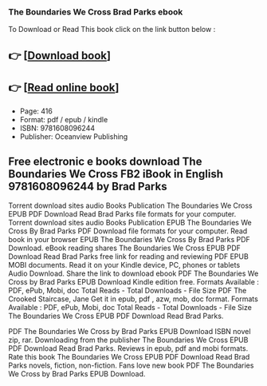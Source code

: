 ### The Boundaries We Cross Brad Parks ebook

To Download or Read This book click on the link button below :

## 👉  [**[Download book](http://ebooksharez.info/download.php?group=book&from=github.com&id=721159&lnk=1081 "Download book")**]

## 👉  [**[Read online book](http://ebooksharez.info/download.php?group=book&from=github.com&id=721159&lnk=1081 "Read online book")**]


* Page: 416
* Format: pdf / epub / kindle
* ISBN: 9781608096244
* Publisher: Oceanview Publishing



## Free electronic e books download The Boundaries We Cross FB2 iBook in English 9781608096244 by Brad Parks


Torrent download sites audio Books Publication The Boundaries We Cross EPUB PDF Download Read Brad Parks file formats for your computer. Torrent download sites audio Books Publication EPUB The Boundaries We Cross By Brad Parks PDF Download file formats for your computer. Read book in your browser EPUB The Boundaries We Cross By Brad Parks PDF Download. eBook reading shares The Boundaries We Cross EPUB PDF Download Read Brad Parks free link for reading and reviewing PDF EPUB MOBI documents. Read it on your Kindle device, PC, phones or tablets Audio Download. Share the link to download ebook PDF The Boundaries We Cross by Brad Parks EPUB Download Kindle edition free. Formats Available : PDF, ePub, Mobi, doc Total Reads - Total Downloads - File Size PDF The Crooked Staircase, Jane Get it in epub, pdf , azw, mob, doc format. Formats Available : PDF, ePub, Mobi, doc Total Reads - Total Downloads - File Size The Boundaries We Cross EPUB PDF Download Read Brad Parks.

PDF The Boundaries We Cross by Brad Parks EPUB Download ISBN novel zip, rar. Downloading from the publisher The Boundaries We Cross EPUB PDF Download Read Brad Parks. Reviews in epub, pdf and mobi formats. Rate this book The Boundaries We Cross EPUB PDF Download Read Brad Parks novels, fiction, non-fiction. Fans love new book PDF The Boundaries We Cross by Brad Parks EPUB Download.





